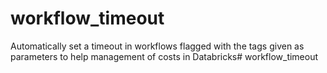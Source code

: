 # workflow_timeout
Automatically set a timeout in workflows flagged with the tags given as parameters to help management of costs in Databricks# workflow_timeout
